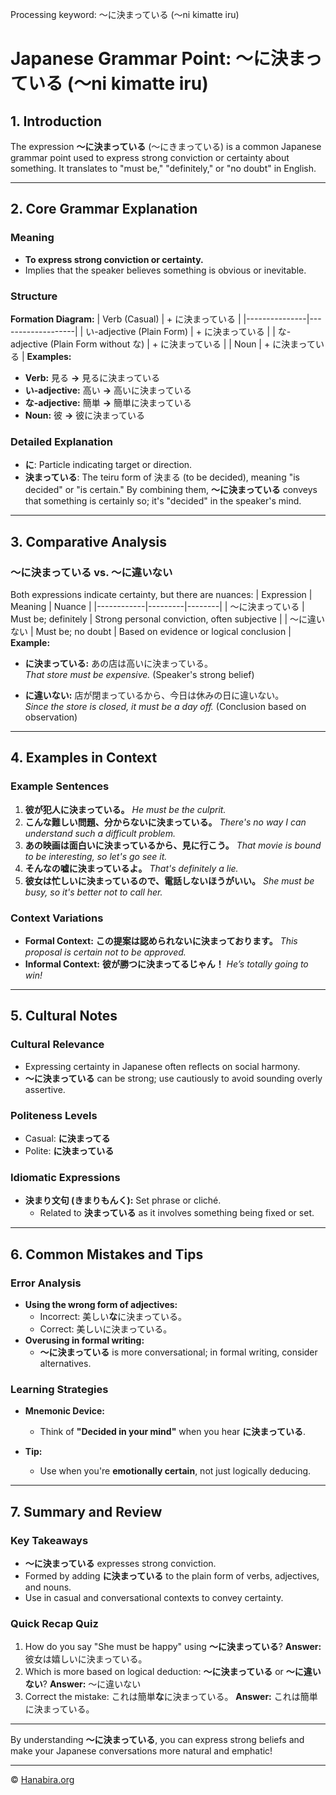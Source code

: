 Processing keyword: ～に決まっている (〜ni kimatte iru)
# Japanese Grammar Point: ～に決まっている (〜ni kimatte iru)

## 1. Introduction
The expression **～に決まっている** (〜にきまっている) is a common Japanese grammar point used to express strong conviction or certainty about something. It translates to "must be," "definitely," or "no doubt" in English.

---
## 2. Core Grammar Explanation
### Meaning
- **To express strong conviction or certainty.**
- Implies that the speaker believes something is obvious or inevitable.
### Structure
**Formation Diagram:**
| Verb (Casual) |  + に決まっている |
|---------------|-------------------|
| い-adjective (Plain Form) | + に決まっている |
| な-adjective (Plain Form without な) | + に決まっている |
| Noun | + に決まっている |
**Examples:**
- **Verb:** 見る **→** 見るに決まっている
- **い-adjective:** 高い **→** 高いに決まっている
- **な-adjective:** 簡単 **→** 簡単に決まっている
- **Noun:** 彼 **→** 彼に決まっている
### Detailed Explanation
- **に**: Particle indicating target or direction.
- **決まっている**: The teiru form of 決まる (to be decided), meaning "is decided" or "is certain."
By combining them, **～に決まっている** conveys that something is certainly so; it's "decided" in the speaker's mind.
---
## 3. Comparative Analysis
### ～に決まっている vs. ～に違いない
Both expressions indicate certainty, but there are nuances:
| Expression | Meaning | Nuance |
|------------|---------|--------|
| ～に決まっている | Must be; definitely | Strong personal conviction, often subjective |
| ～に違いない | Must be; no doubt | Based on evidence or logical conclusion |
**Example:**
- **に決まっている:** あの店は高いに決まっている。  
  *That store must be expensive.* (Speaker's strong belief)
  
- **に違いない:** 店が閉まっているから、今日は休みの日に違いない。  
  *Since the store is closed, it must be a day off.* (Conclusion based on observation)
---
## 4. Examples in Context
### Example Sentences
1. **彼が犯人に決まっている。**
   *He must be the culprit.*
2. **こんな難しい問題、分からないに決まっている。**
   *There's no way I can understand such a difficult problem.*
3. **あの映画は面白いに決まっているから、見に行こう。**
   *That movie is bound to be interesting, so let's go see it.*
4. **そんなの嘘に決まっているよ。**
   *That's definitely a lie.*
5. **彼女は忙しいに決まっているので、電話しないほうがいい。**
   *She must be busy, so it's better not to call her.*
### Context Variations
- **Formal Context:**
  **この提案は認められないに決まっております。**
  *This proposal is certain not to be approved.*
- **Informal Context:**
  **彼が勝つに決まってるじゃん！**
  *He’s totally going to win!*
---
## 5. Cultural Notes
### Cultural Relevance
- Expressing certainty in Japanese often reflects on social harmony.
- **～に決まっている** can be strong; use cautiously to avoid sounding overly assertive.
### Politeness Levels
- Casual: **に決まってる**
- Polite: **に決まっている**
### Idiomatic Expressions
- **決まり文句 (きまりもんく):** Set phrase or cliché.
  - Related to **決まっている** as it involves something being fixed or set.
---
## 6. Common Mistakes and Tips
### Error Analysis
- **Using the wrong form of adjectives:**
  - Incorrect: 美しい**な**に決まっている。
  - Correct: 美しいに決まっている。
- **Overusing in formal writing:**
  - **～に決まっている** is more conversational; in formal writing, consider alternatives.
### Learning Strategies
- **Mnemonic Device:**
  - Think of **"Decided in your mind"** when you hear **に決まっている**.
  
- **Tip:**
  - Use when you're **emotionally certain**, not just logically deducing.
---
## 7. Summary and Review
### Key Takeaways
- **～に決まっている** expresses strong conviction.
- Formed by adding **に決まっている** to the plain form of verbs, adjectives, and nouns.
- Use in casual and conversational contexts to convey certainty.
### Quick Recap Quiz
1. How do you say "She must be happy" using **～に決まっている**?
   **Answer:** 彼女は嬉しいに決まっている。
2. Which is more based on logical deduction: **～に決まっている** or **～に違いない**?
   **Answer:** ～に違いない
3. Correct the mistake: これは簡単**な**に決まっている。
   **Answer:** これは簡単に決まっている。
---
By understanding **～に決まっている**, you can express strong beliefs and make your Japanese conversations more natural and emphatic!


---

© [Hanabira.org](https://hanabira.org)
